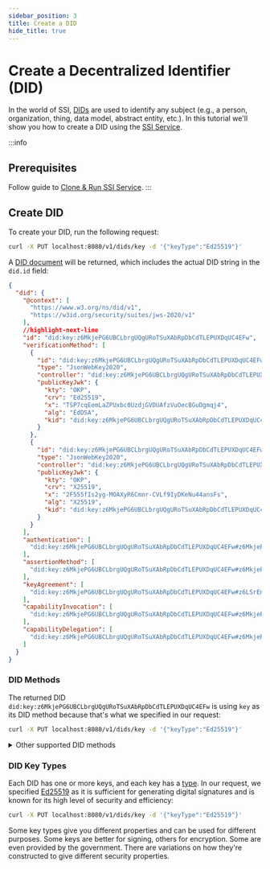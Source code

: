 ```yaml
---
sidebar_position: 3
title: Create a DID
hide_title: true
---
```


# Create a Decentralized Identifier (DID)

In the world of SSI, [DIDs](/docs/web5/learn/decentralized-identifiers) are used to identify any subject (e.g., a person, organization, thing, data model, abstract entity, etc.). In this tutorial we'll show you how to create a DID using the [SSI Service](https://github.com/TBD54566975/ssi-service). 

:::info
## Prerequisites

Follow guide to [Clone & Run SSI Service](run-ssi-service).
:::

## Create DID

To create your DID, run the following request:

```bash
curl -X PUT localhost:8080/v1/dids/key -d '{"keyType":"Ed25519"}'
```

A [DID document](/docs/glossary#did-document) will be returned, which includes the actual DID string in the `did.id` field:

```json
{
  "did": {
    "@context": [
      "https://www.w3.org/ns/did/v1",
      "https://w3id.org/security/suites/jws-2020/v1"
    ],
    //highlight-next-line
    "id": "did:key:z6MkjePG6UBCLbrgUQgURoTSuXAbRpDbCdTLEPUXDqUC4EFw",
    "verificationMethod": [
      {
        "id": "did:key:z6MkjePG6UBCLbrgUQgURoTSuXAbRpDbCdTLEPUXDqUC4EFw#z6MkjePG6UBCLbrgUQgURoTSuXAbRpDbCdTLEPUXDqUC4EFw",
        "type": "JsonWebKey2020",
        "controller": "did:key:z6MkjePG6UBCLbrgUQgURoTSuXAbRpDbCdTLEPUXDqUC4EFw",
        "publicKeyJwk": {
          "kty": "OKP",
          "crv": "Ed25519",
          "x": "TSP7cqEemLaZPUxbc0UzdjGVDUAfzVuOecBGuDgmqj4",
          "alg": "EdDSA",
          "kid": "did:key:z6MkjePG6UBCLbrgUQgURoTSuXAbRpDbCdTLEPUXDqUC4EFw"
        }
      },
      {
        "id": "did:key:z6MkjePG6UBCLbrgUQgURoTSuXAbRpDbCdTLEPUXDqUC4EFw#z6LSrEnnMyZnZbaUw9WNvWogpwAdUgnfn4nXxjwaVqYVMDwp",
        "type": "JsonWebKey2020",
        "controller": "did:key:z6MkjePG6UBCLbrgUQgURoTSuXAbRpDbCdTLEPUXDqUC4EFw",
        "publicKeyJwk": {
          "kty": "OKP",
          "crv": "X25519",
          "x": "2F555fIs2yg-MOAXyR6Cmnr-CVLf9IyDKeNu44ansFs",
          "alg": "X25519",
          "kid": "did:key:z6MkjePG6UBCLbrgUQgURoTSuXAbRpDbCdTLEPUXDqUC4EFw"
        }
      }
    ],
    "authentication": [
      "did:key:z6MkjePG6UBCLbrgUQgURoTSuXAbRpDbCdTLEPUXDqUC4EFw#z6MkjePG6UBCLbrgUQgURoTSuXAbRpDbCdTLEPUXDqUC4EFw"
    ],
    "assertionMethod": [
      "did:key:z6MkjePG6UBCLbrgUQgURoTSuXAbRpDbCdTLEPUXDqUC4EFw#z6MkjePG6UBCLbrgUQgURoTSuXAbRpDbCdTLEPUXDqUC4EFw"
    ],
    "keyAgreement": [
      "did:key:z6MkjePG6UBCLbrgUQgURoTSuXAbRpDbCdTLEPUXDqUC4EFw#z6LSrEnnMyZnZbaUw9WNvWogpwAdUgnfn4nXxjwaVqYVMDwp"
    ],
    "capabilityInvocation": [
      "did:key:z6MkjePG6UBCLbrgUQgURoTSuXAbRpDbCdTLEPUXDqUC4EFw#z6MkjePG6UBCLbrgUQgURoTSuXAbRpDbCdTLEPUXDqUC4EFw"
    ],
    "capabilityDelegation": [
      "did:key:z6MkjePG6UBCLbrgUQgURoTSuXAbRpDbCdTLEPUXDqUC4EFw#z6MkjePG6UBCLbrgUQgURoTSuXAbRpDbCdTLEPUXDqUC4EFw"
    ]
  }
}
```

### DID Methods
The returned DID `did:key:z6MkjePG6UBCLbrgUQgURoTSuXAbRpDbCdTLEPUXDqUC4EFw` is using `key` as its DID method because that's what we specified in our request:

```bash
curl -X PUT localhost:8080/v1/dids/key -d '{"keyType":"Ed25519"}'
```

<details>
<summary>Other supported DID methods</summary>

SSI Service also supports `ion` and `web` DID methods.

** Create DID using `ion` DID method:**

```bash
curl -X PUT localhost:8080/v1/dids/ion -d '{"keyType":"Ed25519"}'
```

<details>
<summary>Example Response</summary>

```json
{
  "did": {
    "@context": [
      "https://www.w3.org/ns/did/v1",
      {
        "@base": "did:ion:EiC3OsN-t0aPBr1ofd8G5F3jJiqEbzn5WAJZGkplSZqecA"
      }
    ],
    "id": "did:ion:EiC3OsN-t0aPBr1ofd8G5F3jJiqEbzn5WAJZGkplSZqecA",
    "verificationMethod": [
      {
        "id": "#719a47d1-ae9b-4794-86df-a1cca70f5d51",
        "type": "Ed25519",
        "controller": "did:ion:EiC3OsN-t0aPBr1ofd8G5F3jJiqEbzn5WAJZGkplSZqecA",
        "publicKeyJwk": {
          "kty": "OKP",
          "crv": "Ed25519",
          "x": "eJQx_gSzD6PYjMbXYS0c-iZgQXs_VR91K-6bbFSOudY",
          "alg": "EdDSA",
          "kid": "226a15b6-3893-4e8e-87b5-001fe5139999"
        }
      }
    ],
    "authentication": [
      "#719a47d1-ae9b-4794-86df-a1cca70f5d51"
    ],
    "assertionMethod": [
      "#719a47d1-ae9b-4794-86df-a1cca70f5d51"
    ]
  }
}
```

</details>

** Create DID using `web` DID method:**

The [`did:web` Method Specification](https://w3c-ccg.github.io/did-method-web/) describes a DID method that uses an existing web domain to host and establish trust for a DID Document.

It relies on the controller of an existing domain to host a custom file with the contents of the DID Document they want to expose. The SSI Service facilitates creation of a `did:web`, which you then must update on the domain you control.

:::info
**Prerequisites**
* You control an existing domain (e.g. like https://www.example.com).
* You are able to host files in a path within that origin (e.g. you can host the file returned by https://www.example.com/.well-known/did.json).
:::

```bash
curl -X PUT 'localhost:3000/v1/dids/web' -d '{
  "keyType": "Ed25519",
  "options": {
    "didWebId": "did:web:example.com"
  }
}'
```

<details>
<summary>Example Response</summary>

```json
{
  "did": {
    "@context": "https://www.w3.org/ns/did/v1",
    "id": "did:web:example.com",
    "verificationMethod": [
      {
        "id": "did:web:example.com",
        "type": "JsonWebKey2020",
        "controller": "did:web:example.com#owner",
        "publicKeyJwk": {
          "kty": "OKP",
          "crv": "Ed25519",
          "x": "TuAM4Ro4q5_cFMarCHmOm-1c7NaxBxvoEe7-x7K7xhw",
          "alg": "EdDSA",
          "kid": "did:web:example.com#owner"
        }
      }
    ],
    "authentication": [
      [
        "did:web:example.com#owner"
      ]
    ],
    "assertionMethod": [
      [
        "did:web:example.com#owner"
      ]
    ]
  }
}
```

</details>

For a `did:web` DID, you then have to ensure that the URL `<domain_name>/.well-known/did.json` resolves to the content of the value of the DID property from the response. In our example, we would have to make sure that the URL https://example.com/.well-known/did.json returns the JSON object described in the Example Response above.

To ensure that the SSI Service considers the created did:web to be valid, let's make a `GET` request:

```bash
curl 'localhost:3000/v1/dids/resolver/did:web:example.com'
```

<details>
<summary>Example Response</summary>

```bash
{
  "didResolutionMetadata": {
    "ContentType": "application/json"
  },
  "didDocument": {
    "@context": "https://www.w3.org/ns/did/v1",
    "id": "did:web:example.com",
    "verificationMethod": [
      {
        "id": "did:web:example.com",
        "type": "JsonWebKey2020",
        "controller": "did:web:example.com#owner",
        "publicKeyJwk": {
          "kty": "OKP",
          "crv": "Ed25519",
          "x": "TuAM4Ro4q5_cFMarCHmOm-1c7NaxBxvoEe7-x7K7xhw",
          "alg": "EdDSA",
          "kid": "did:web:example.com#owner"
        }
      }
    ],
    "authentication": [
      [
        "did:web:example.com#owner"
      ]
    ],
    "assertionMethod": [
      [
        "did:web:example.com#owner"
      ]
    ]
  },
  "didDocumentMetadata": {}
}
```

</details>


Learn more about [DID methods](https://www.w3.org/TR/did-spec-registries/#did-methods).

</details>

### DID Key Types
Each DID has one or more keys, and each key has a [type](https://w3c-ccg.github.io/did-method-key/#format). In our request, we specified [Ed25519](https://ed25519.cr.yp.to/) as it is sufficient for generating digital signatures and is known for its high level of security and efficiency:

```bash
curl -X PUT localhost:8080/v1/dids/key -d '{"keyType":"Ed25519"}'
```

Some key types give you different properties and can be used for different purposes. Some keys are better for signing, others for encryption. Some are even provided by the government. There are variations on how they're constructed to give different security properties.